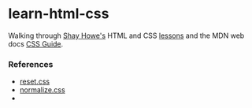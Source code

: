 # learn-html-css
Walking through [Shay Howe's](https://www.shayhowe.com) HTML and CSS [lessons](https://learn.shayhowe.com) and
the MDN web docs [CSS Guide](https://developer.mozilla.org/en-US/docs/Learn/CSS).

### References
- [reset.css](https://meyerweb.com/eric/tools/css/reset/)
- [normalize.css](https://github.com/necolas/normalize.css/blob/master/normalize.css)
- 